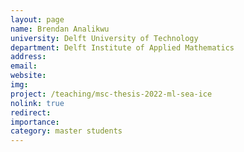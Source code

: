```yaml
---
layout: page
name: Brendan Analikwu
university: Delft University of Technology
department: Delft Institute of Applied Mathematics
address:
email:
website:
img:
project: /teaching/msc-thesis-2022-ml-sea-ice
nolink: true
redirect:
importance: 
category: master students
---
```

